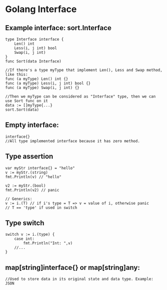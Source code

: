 # Golang Interface

## Example interface: sort.Interface
    type Interface interface {
        Len() int
        Less(i, j int) bool
        Swap(i, j int)
    }
    func Sort(data Interface)

    //If there's a type myType that implement Len(), Less and Swap method, like this:
    func (a myType) Len() int {}
    func (a myType) Less(i, j int) bool {}
    func (a myType) Swap(i, j int) {}

    //Then we myType can be considered as "Interface" type, then we can use Sort func on it
    data := []myType{...}
    sort.Sort(data)

## Empty interface: 
    interface{}
    //All type implemented interface because it has zero method.

## Type assertion
    var myStr interface{} = "hello"
    v := myStr.(string)
    fmt.Println(v) // "hello"

    v2 := myStr.(bool)
    fmt.Println(v2) // panic

    // Generics:
    v := i.(T) // if i's type = T => v = value of i, otherwise panic
    // T == 'type' if used in switch

## Type switch
    switch v := i.(type) {
        case int:
            fmt.Println("Int: ",v)
        //...
    }

## map[string]interface{} or map[string]any:
    //Used to store data in its original state and data type. Example: JSON
